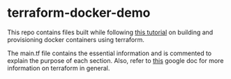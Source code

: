 # terraform-docker-demo

This repo contains files built while following [this tutorial](https://developer.hashicorp.com/terraform/tutorials/docker-get-started) on building and provisioning docker containers using terraform. 

The main.tf file contains the essential information and is commented to explain the purpose of each section. Also, refer to [this](https://docs.google.com/document/d/1sZYIZsCg-rQV3aoDDuG0bE4FgZJ8O1u_huvx4I-fYco/edit) google doc for more information on terraform in general.
